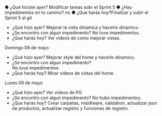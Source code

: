 <!---------------------------------- Dayli Franco Choque -------------------------------->

● ¿Qué hiciste ayer? Modificar tareas sobr el Sprint 5
● ¿Hay impedimentos en tu camino? no
● ¿Que harás hoy?Finalizar y subir el Sprint 5 al git


<!---------------------------------- Dayli  Carlos Osmar Caceres-------------------------------->

* ¿Qué hizo ayer? 
	Mejorar la vista dinamica y hacerlo dinamico.
* ¿Se encontro con algun impedimento? 
	No tuve impedimentos.
* ¿Que harás hoy? 
	Ver videos de como mejorar vistas.

Domingo 08 de mayo
* ¿Qué hizo ayer? 
        Mejorar style del home y hacerlo dinamico.	
* ¿Se encontro con algun impedimento? 	
	No tuve impedimentos
* ¿Que harás hoy? 
	Mirar videos de vistas del home.

Lunes 09 de mayo
* ¿Qué hizo ayer? 
	Ver videos de PG
* ¿Se encontro con algun impedimento? 
	No hubo impedimentos.
* ¿Que harás hoy? 
	Crear carpetas, middlware, validation, actualizar json de productos, actualizar registro y funciones de registro.